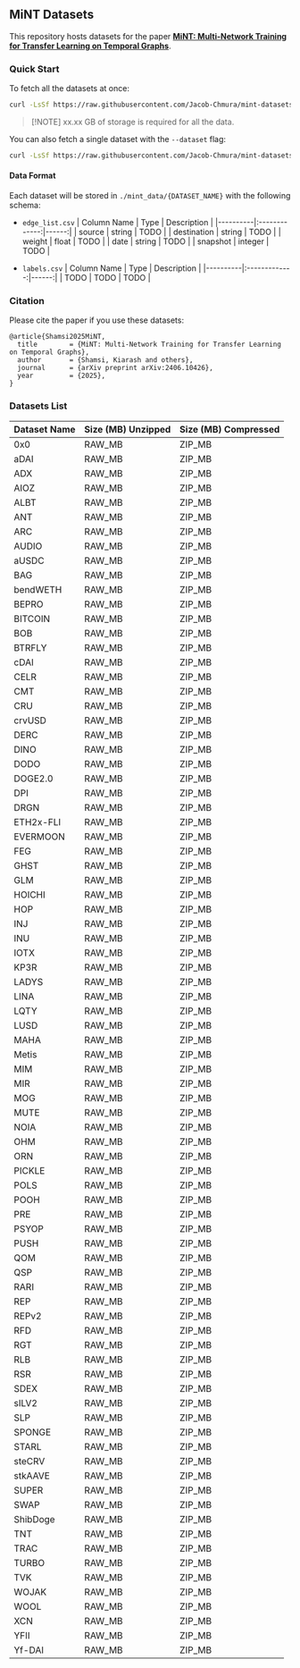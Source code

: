 ## MiNT Datasets

This repository hosts datasets for the paper [**MiNT: Multi-Network Training for Transfer Learning on Temporal Graphs**](https://arxiv.org/abs/2406.10426).

### Quick Start

To fetch all the datasets at once:

```sh
curl -LsSf https://raw.githubusercontent.com/Jacob-Chmura/mint-datasets/main/fetch.sh | bash
```

> \[!NOTE\]
> xx.xx GB of storage is required for all the data.

You can also fetch a single dataset with the `--dataset` flag:

```sh
curl -LsSf https://raw.githubusercontent.com/Jacob-Chmura/mint-datasets/main/fetch.sh | bash -s -- --dataset DATASET_NAME
```

#### Data Format

Each dataset will be stored in ```./mint_data/{DATASET_NAME}``` with the following schema:

- `edge_list.csv`
  | Column Name | Type |  Description |
  |----------|:-------------:|------:|
  | source | string | TODO |
  | destination | string | TODO |
  | weight | float | TODO |
  | date | string | TODO |
  | snapshot | integer | TODO |

- `labels.csv`
  | Column Name | Type |  Description |
  |----------|:-------------:|------:|
  | TODO | TODO | TODO |


### Citation

Please cite the paper if you use these datasets:

```
@article{Shamsi2025MiNT,
  title        = {MiNT: Multi-Network Training for Transfer Learning on Temporal Graphs},
  author       = {Shamsi, Kiarash and others},
  journal      = {arXiv preprint arXiv:2406.10426},
  year         = {2025},
}
```

### Datasets List

| Dataset Name | Size (MB) Unzipped | Size (MB) Compressed |
|--------------|------------------|--------------------|
| 0x0          | RAW_MB           | ZIP_MB             |
| aDAI         | RAW_MB           | ZIP_MB             |
| ADX          | RAW_MB           | ZIP_MB             |
| AIOZ         | RAW_MB           | ZIP_MB             |
| ALBT         | RAW_MB           | ZIP_MB             |
| ANT          | RAW_MB           | ZIP_MB             |
| ARC          | RAW_MB           | ZIP_MB             |
| AUDIO        | RAW_MB           | ZIP_MB             |
| aUSDC        | RAW_MB           | ZIP_MB             |
| BAG          | RAW_MB           | ZIP_MB             |
| bendWETH     | RAW_MB           | ZIP_MB             |
| BEPRO        | RAW_MB           | ZIP_MB             |
| BITCOIN      | RAW_MB           | ZIP_MB             |
| BOB          | RAW_MB           | ZIP_MB             |
| BTRFLY       | RAW_MB           | ZIP_MB             |
| cDAI         | RAW_MB           | ZIP_MB             |
| CELR         | RAW_MB           | ZIP_MB             |
| CMT          | RAW_MB           | ZIP_MB             |
| CRU          | RAW_MB           | ZIP_MB             |
| crvUSD       | RAW_MB           | ZIP_MB             |
| DERC         | RAW_MB           | ZIP_MB             |
| DINO         | RAW_MB           | ZIP_MB             |
| DODO         | RAW_MB           | ZIP_MB             |
| DOGE2.0      | RAW_MB           | ZIP_MB             |
| DPI          | RAW_MB           | ZIP_MB             |
| DRGN         | RAW_MB           | ZIP_MB             |
| ETH2x-FLI    | RAW_MB           | ZIP_MB             |
| EVERMOON     | RAW_MB           | ZIP_MB             |
| FEG          | RAW_MB           | ZIP_MB             |
| GHST         | RAW_MB           | ZIP_MB             |
| GLM          | RAW_MB           | ZIP_MB             |
| HOICHI       | RAW_MB           | ZIP_MB             |
| HOP          | RAW_MB           | ZIP_MB             |
| INJ          | RAW_MB           | ZIP_MB             |
| INU          | RAW_MB           | ZIP_MB             |
| IOTX         | RAW_MB           | ZIP_MB             |
| KP3R         | RAW_MB           | ZIP_MB             |
| LADYS        | RAW_MB           | ZIP_MB             |
| LINA         | RAW_MB           | ZIP_MB             |
| LQTY         | RAW_MB           | ZIP_MB             |
| LUSD         | RAW_MB           | ZIP_MB             |
| MAHA         | RAW_MB           | ZIP_MB             |
| Metis        | RAW_MB           | ZIP_MB             |
| MIM          | RAW_MB           | ZIP_MB             |
| MIR          | RAW_MB           | ZIP_MB             |
| MOG          | RAW_MB           | ZIP_MB             |
| MUTE         | RAW_MB           | ZIP_MB             |
| NOIA         | RAW_MB           | ZIP_MB             |
| OHM          | RAW_MB           | ZIP_MB             |
| ORN          | RAW_MB           | ZIP_MB             |
| PICKLE       | RAW_MB           | ZIP_MB             |
| POLS         | RAW_MB           | ZIP_MB             |
| POOH         | RAW_MB           | ZIP_MB             |
| PRE          | RAW_MB           | ZIP_MB             |
| PSYOP        | RAW_MB           | ZIP_MB             |
| PUSH         | RAW_MB           | ZIP_MB             |
| QOM          | RAW_MB           | ZIP_MB             |
| QSP          | RAW_MB           | ZIP_MB             |
| RARI         | RAW_MB           | ZIP_MB             |
| REP          | RAW_MB           | ZIP_MB             |
| REPv2        | RAW_MB           | ZIP_MB             |
| RFD          | RAW_MB           | ZIP_MB             |
| RGT          | RAW_MB           | ZIP_MB             |
| RLB          | RAW_MB           | ZIP_MB             |
| RSR          | RAW_MB           | ZIP_MB             |
| SDEX         | RAW_MB           | ZIP_MB             |
| sILV2        | RAW_MB           | ZIP_MB             |
| SLP          | RAW_MB           | ZIP_MB             |
| SPONGE       | RAW_MB           | ZIP_MB             |
| STARL        | RAW_MB           | ZIP_MB             |
| steCRV       | RAW_MB           | ZIP_MB             |
| stkAAVE      | RAW_MB           | ZIP_MB             |
| SUPER        | RAW_MB           | ZIP_MB             |
| SWAP         | RAW_MB           | ZIP_MB             |
| ShibDoge     | RAW_MB           | ZIP_MB             |
| TNT          | RAW_MB           | ZIP_MB             |
| TRAC         | RAW_MB           | ZIP_MB             |
| TURBO        | RAW_MB           | ZIP_MB             |
| TVK          | RAW_MB           | ZIP_MB             |
| WOJAK        | RAW_MB           | ZIP_MB             |
| WOOL         | RAW_MB           | ZIP_MB             |
| XCN          | RAW_MB           | ZIP_MB             |
| YFII         | RAW_MB           | ZIP_MB             |
| Yf-DAI       | RAW_MB           | ZIP_MB             |

